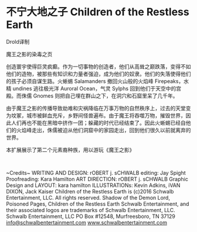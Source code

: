 # 不宁大地之子 Children of the Restless Earth

Drold译制

魔王之影的染毒之页

创造寰宇使得巨灵疯癫。作为一切事物的创造者，他们从高耸之巅跌落，变得不如他们的造物，被那些有知识和力量者强迫，成为他们的奴隶。他们的失落使得他们的孩子必须自谋生路。火蜥蜴
Salamanders 撤回火山般的火焰峰 Firepeaks，水精 undines 逃往极光洋
Auroral Ocean，气灵 Sylphs 回到他们于天空中的宫殿。而侏儒 Gnomes
则把自己埋在群山之下，在洞穴和石窟里呆了几千年。

由于魔王之影的传播导致劫难和灾祸降临在万事万物的自然秩序上，过去的天堂变为坟冢，城市被鲜血充斥，乡野间怪兽遍布。由于魔王将吞噬万物，摧毁世界，因此人们再也不能在黑暗中挤作一团；躲藏的时代已经结束了。因此火蜥蜴已经自他们的火焰峰走出，侏儒被迫从他们洞窟中的家园走出，回到他们很久以前就离弃的世界。

本扩展展示了第二个元素裔种族，用以游玩《魔王之影》

 

~Credits~ WRITING AND DESIGN: rOBERT j. sCHWALB editing: Jay Spight
Proofreading: Kara Hamilton ART DIRECTION: rOBERT j. sCHWALB Graphic
Design and LAYOUT: kara hamilton ILLUSTRATIONs: Kevin Adkins, iVAN
DIXON, Jack Kaiser Children of the Restless Earth is (c)2016 Schwalb
Entertainment, LLC. All rights reserved. Shadow of the Demon Lord,
Poisoned Pages, Children of the Restless Earth Schwalb Entertainment,
and their associated logos are trademarks of Schwalb Entertainment, LLC.
Schwalb Entertainment, LLC PO Box \#12548, Murfreesboro, TN 37129
<a href="mailto:info@schwalbentertainment.com" class="url"
target="_blank">info@schwalbentertainment.com</a>
<a href="http://www.schwalbentertainment.com" class="url"
target="_blank">www.schwalbentertainment.com</a>
